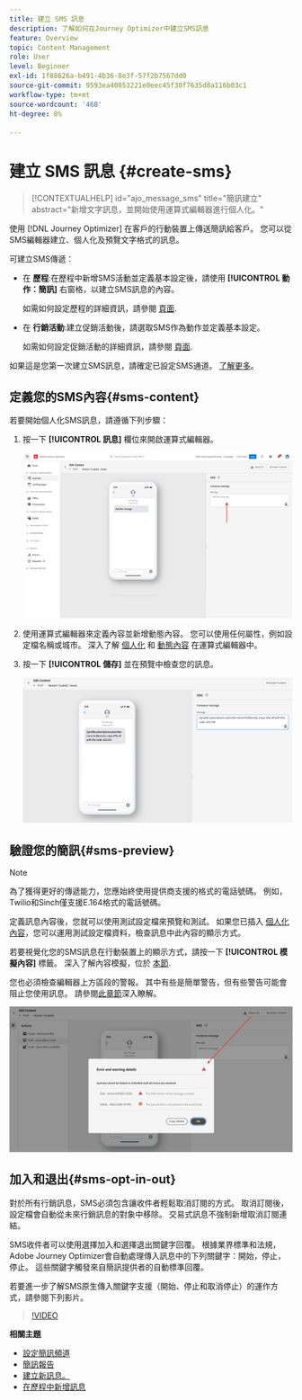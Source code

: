```yaml
---
title: 建立 SMS 訊息
description: 了解如何在Journey Optimizer中建立SMS訊息
feature: Overview
topic: Content Management
role: User
level: Beginner
exl-id: 1f88626a-b491-4b36-8e3f-57f2b7567dd0
source-git-commit: 9593ea40853221e0eec45f30f7635d8a116b03c1
workflow-type: tm+mt
source-wordcount: '468'
ht-degree: 8%

---
```


# 建立 SMS 訊息 {#create-sms}

>[!CONTEXTUALHELP]
>id="ajo_message_sms"
>title="簡訊建立"
>abstract="新增文字訊息，並開始使用運算式編輯器進行個人化。"

使用 [!DNL Journey Optimizer] 在客戶的行動裝置上傳送簡訊給客戶。 您可以從SMS編輯器建立、個人化及預覽文字格式的訊息。

可建立SMS傳遞：

* 在 **歷程**:在歷程中新增SMS活動並定義基本設定後，請使用 **[!UICONTROL 動作：簡訊]** 右窗格，以建立SMS訊息的內容。

   如需如何設定歷程的詳細資訊，請參閱 [頁面](../building-journeys/journey-gs.md).

* 在 **行銷活動**:建立促銷活動後，請選取SMS作為動作並定義基本設定。

   如需如何設定促銷活動的詳細資訊，請參閱 [頁面](../campaigns/create-campaign.md#configure).

如果這是您第一次建立SMS訊息，請確定已設定SMS通道。 [了解更多](../configuration/sms-configuration.md)。

## 定義您的SMS內容{#sms-content}

若要開始個人化SMS訊息，請遵循下列步驟：

1. 按一下 **[!UICONTROL 訊息]** 欄位來開啟運算式編輯器。

   ![](assets/sms-content.png)

1. 使用運算式編輯器來定義內容並新增動態內容。 您可以使用任何屬性，例如設定檔名稱或城市。 深入了解 [個人化](../personalization/personalize.md) 和 [動態內容](../personalization/get-started-dynamic-content.md) 在運算式編輯器中。

1. 按一下 **[!UICONTROL 儲存]** 並在預覽中檢查您的訊息。

   ![](assets/sms-content-preview.png)

## 驗證您的簡訊{#sms-preview}

>[!NOTE]
>
> 為了獲得更好的傳遞能力，您應始終使用提供商支援的格式的電話號碼。 例如， Twilio和Sinch僅支援E.164格式的電話號碼。

定義訊息內容後，您就可以使用測試設定檔來預覽和測試。 如果您已插入 [個人化內容](../personalization/personalize.md)，您可以運用測試設定檔資料，檢查訊息中此內容的顯示方式。

若要視覺化您的SMS訊息在行動裝置上的顯示方式，請按一下 **[!UICONTROL 模擬內容]** 標籤。 深入了解內容模擬，位於 [本節](../design/preview.md).

您也必須檢查編輯器上方區段的警報。  其中有些是簡單警告，但有些警告可能會阻止您使用訊息。 請參閱[此章節](alerts.md)深入瞭解。

![](assets/sms-alert-button.png)


## 加入和退出{#sms-opt-in-out}

對於所有行銷訊息，SMS必須包含讓收件者輕鬆取消訂閱的方式。 取消訂閱後，設定檔會自動從未來行銷訊息的對象中移除。 交易式訊息不強制新增取消訂閱連結。

SMS收件者可以使用選擇加入和選擇退出關鍵字回覆。 根據業界標準和法規，Adobe Journey Optimizer會自動處理傳入訊息中的下列關鍵字：開始，停止，停止。 這些關鍵字觸發來自簡訊提供者的自動標準回覆。

若要進一步了解SMS原生傳入關鍵字支援（開始、停止和取消停止）的運作方式，請參閱下列影片。

>[!VIDEO](https://video.tv.adobe.com/v/344026?quality=12)

<!--
## How-to video

Learn how to configure, author, and include SMS messaging into your customer journeys.

>[!VIDEO](https://video.tv.adobe.com/v/344460?quality=12)
-->
**相關主題**

* [設定簡訊頻道](../configuration/sms-configuration.md)
* [簡訊報告](../reports/journey-global-report.md#sms-global)
* [建立新訊息。](get-started-content.md)
* [在歷程中新增訊息](../building-journeys/journeys-message.md)
